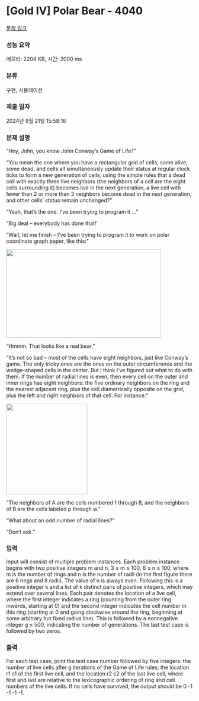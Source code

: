 # [Gold IV] Polar Bear - 4040 

[문제 링크](https://www.acmicpc.net/problem/4040) 

### 성능 요약

메모리: 2204 KB, 시간: 2000 ms

### 분류

구현, 시뮬레이션

### 제출 일자

2024년 9월 21일 15:58:16

### 문제 설명

<p>“Hey, John, you know John Conway’s Game of Life?”</p>

<p>“You mean the one where you have a rectangular grid of cells, some alive, some dead, and cells all simultaneously update their status at regular clock ticks to form a new generation of cells, using the simple rules that a dead cell with exactly three live neighbors (the neighbors of a cell are the eight cells surrounding it) becomes live in the next generation, a live cell with fewer than 2 or more than 3 neighbors become dead in the next generation, and other cells’ status remain unchanged?”</p>

<p>“Yeah, that’s the one. I’ve been trying to program it ...”</p>

<p>“Big deal – everybody has done that!’</p>

<p>“Wait, let me finish – I’ve been trying to program it to work on polar coordinate graph paper, like this:”</p>

<p><img alt="" src="https://www.acmicpc.net/upload/images2/polar1.png" style="height:238px; width:418px"></p>

<p>“Hmmm. That looks like a real bear.”</p>

<p>“It’s not so bad – most of the cells have eight neighbors, just like Conway’s game. The only tricky ones are the ones on the outer circumference and the wedge-shaped cells in the center. But I think I’ve figured out what to do with them. If the number of radial lines is even, then every cell on the outer and inner rings has eight neighbors: the five ordinary neighbors on the ring and the nearest adjacent ring, plus the cell diametrically opposite on the grid, plus the left and right neighbors of that cell. For instance:”</p>

<p><img alt="" src="https://www.acmicpc.net/upload/images2/polar2.png" style="height:244px; width:219px"></p>

<p>“The neighbors of A are the cells numbered 1 through 8, and the neighbors of B are the cells labeled p through w.”</p>

<p>“What about an odd number of radial lines?”</p>

<p>“Don’t ask.”</p>

### 입력 

 <p>Input will consist of multiple problem instances. Each problem instance begins with two positive integers m and n, 3 ≤ m ≤ 100, 6 ≤ n ≤ 100, where m is the number of rings and n is the number of radii (in the first figure there are 6 rings and 8 radii). The value of n is always even. Following this is a positive integer k and a list of k distinct pairs of positive integers, which may extend over several lines. Each pair denotes the location of a live cell, where the first integer indicates a ring (counting from the outer ring inwards, starting at 0) and the second integer indicates the cell number in this ring (starting at 0 and going clockwise around the ring, beginning at some arbitrary but fixed radius line). This is followed by a nonnegative integer g ≤ 500, indicating the number of generations. The last test case is followed by two zeros.</p>

### 출력 

 <p>For each test case, print the test case number followed by five integers: the number of live cells after g iterations of the Game of Life rules; the location r1 c1 of the first live cell, and the location r2 c2 of the last live cell, where first and last are relative to the lexicographic ordering of ring and cell numbers of the live cells. If no cells have survived, the output should be 0 -1 -1 -1 -1.</p>

